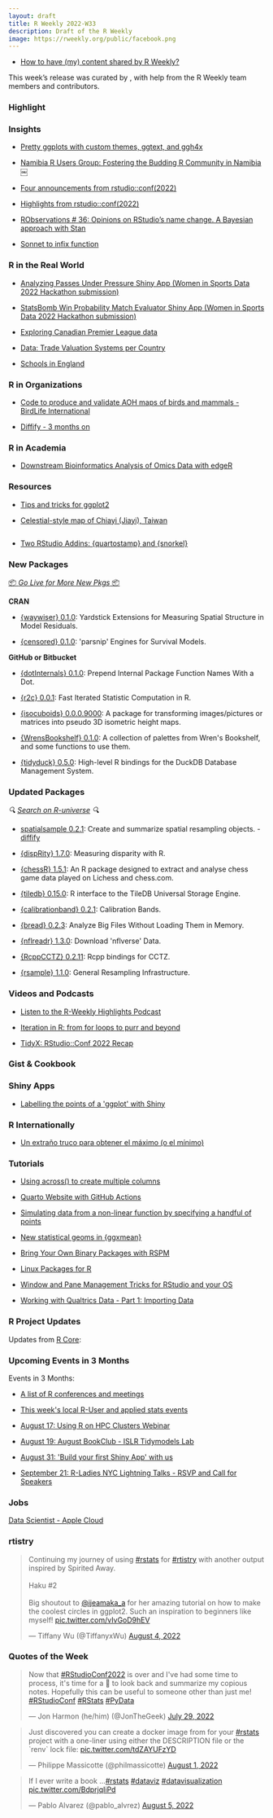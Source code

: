 ```yaml
---
layout: draft
title: R Weekly 2022-W33
description: Draft of the R Weekly
image: https://rweekly.org/public/facebook.png
---
```



+ [How to have (my) content shared by R Weekly?](https://github.com/rweekly/rweekly.org#how-to-have-my-content-shared-by-r-weekly)

This week’s release was curated by [](), with help from the R Weekly team members and contributors.


###  Highlight


### Insights

+ [Pretty ggplots with custom themes, ggtext, and ggh4x](https://www.michaelc-m.com/ggplot-extensions-and-custom-themes/)

+ [Namibia R Users Group: Fostering the Budding R Community in Namibia￼](https://www.r-consortium.org/blog/2022/08/09/fostering-the-budding-r-community-in-namibia)

+ [Four announcements from rstudio::conf(2022)](https://www.rstudio.com/blog/four-announcements-from-rstudio-conf-2022/)

+ [Highlights from rstudio::conf(2022)](https://www.jumpingrivers.com/blog/highlights-rstudioconf2022/)

+ [RObservations # 36: Opinions on RStudio’s name change. A Bayesian approach with Stan](https://bensstats.wordpress.com/2022/08/07/robservations-36-opinions-on-rstudios-name-change-a-bayesian-approach-with-stan/)

+ [Sonnet to infix function](https://turtletopia.github.io/2022/08/10/sonnet-to-infix-function/)


### R in the Real World

+ [Analyzing Passes Under Pressure Shiny App (Women in Sports Data 2022 Hackathon submission)](https://github.com/ceci-hub/Statsbomb_wids)

+ [StatsBomb Win Probability Match Evaluator Shiny App (Women in Sports Data 2022 Hackathon submission)](https://github.com/JanLMoffett/StatsBombWPMatchEvaluator)

+ [Exploring Canadian Premier League data](https://github.com/wozniar/canpl)

+ [Data: Trade Valuation Systems per Country](https://github.com/pachadotdev/valuation-systems)

+ [Schools in England](https://datawookie.dev/blog/2022/08/schools-in-england/)

###  R in Organizations

+ [Code to produce and validate AOH maps of birds and mammals - BirdLife International](https://github.com/BirdLifeInternational/code_for_AOH)

+ [Diffify - 3 months on](https://www.jumpingrivers.com/blog/diffify-3-months-r-cran/)

###  R in Academia

+ [Downstream Bioinformatics Analysis of Omics Data with edgeR](https://morphoscape.wordpress.com/2022/08/09/downstream-bioinformatics-analysis-of-omics-data-with-edger/)

###  Resources

+ [Tips and tricks for ggplot2](https://erikgahner.dk/2022/tips-and-tricks-for-ggplot2/)

+ [Celestial-style map of Chiayi (Jiayi), Taiwan](https://github.com/tiffany-wu/taiwan_map)

![]()

+ [Two RStudio Addins: {quartostamp} and {snorkel}](https://www.rostrum.blog/2022/08/11/quartostamp-snorkel/)

###  New Packages

<p class="added-hostname"><a href="https://rweekly.org/live" target="_blank" class="externalLink">📦 <i>Go Live for More New Pkgs</i> 📦</a></p>

**CRAN**

+ [{waywiser} 0.1.0](https://www.mm218.dev/posts/2022-08-11-waywiser-010-is-now-on-cran/): Yardstick Extensions for Measuring Spatial Structure in Model
    Residuals.
    
+ [{censored} 0.1.0](https://www.tidyverse.org/blog/2022/08/censored-0-1-0/): 'parsnip' Engines for Survival Models.

**GitHub or Bitbucket**

+ [{dotInternals} 0.1.0](https://github.com/IndrajeetPatil/dotInternals): Prepend Internal Package Function Names With a Dot.

+ [{r2c} 0.0.1](https://github.com/brodieG/r2c): Fast Iterated Statistic Computation in R.

+ [{isocuboids} 0.0.0.9000](https://github.com/cj-holmes/isocuboids): A package for transforming images/pictures or matrices into pseudo 3D isometric height maps.

+ [{WrensBookshelf} 0.1.0](https://github.com/buveges/WrensBookshelf): A collection of palettes from Wren's Bookshelf, and some functions to use them.

+ [{tidyduck} 0.5.0](https://github.com/krlmlr/tidyduck): High-level R bindings for the DuckDB Database Management System.

### Updated Packages

<i>🔍 [Search on R-universe](https://r-universe.dev/search/) 🔍</i>

+ [spatialsample 0.2.1](https://github.com/tidymodels/spatialsample/): Create and summarize spatial resampling objects. - [diffify](https://diffify.com/R/spatialsample/0.2.0/0.2.1)

+ [{dispRity} 1.7.0](https://cran.r-project.org/package=dispRity): Measuring disparity with R.

+ [{chessR} 1.5.1](https://github.com/JaseZiv/chessR/): An R package designed to extract and analyse chess game data played on Lichess and chess.com.

+ [{tiledb} 0.15.0](https://github.com/TileDB-Inc/TileDB-R): R interface to the TileDB Universal Storage Engine.

+ [{calibrationband} 0.2.1](https://cran.r-project.org/package=calibrationband): Calibration Bands.

+ [{bread} 0.2.3](https://github.com/MagicHead99/bread): Analyze Big Files Without Loading Them in Memory.

+ [{nflreadr} 1.3.0](https://cran.r-project.org/package=nflreadr): Download 'nflverse' Data.

+ [{RcppCCTZ} 0.2.11](http://dirk.eddelbuettel.com/blog/2022/08/06/#rcppcctz_0.2.11): Rcpp bindings for CCTZ.

+ [{rsample} 1.1.0](https://www.tidyverse.org/blog/2022/08/rsample-1-1-0/): General Resampling Infrastructure.


###  Videos and Podcasts

* [Listen to the R-Weekly Highlights Podcast](https://rweekly.fireside.fm/)

* [Iteration in R: from for loops to purr and beyond](https://youtu.be/pd8CLdI6kqM)

+ [TidyX: RStudio::Conf 2022 Recap](https://www.youtube.com/watch?v=_sQGiu4fWqc&feature=youtu.be)


### Gist & Cookbook



### Shiny Apps

+ [Labelling the points of a 'ggplot' with Shiny](https://laustep.github.io/stlahblog/posts/ggplot2_labelling.html)

### R Internationally

+ [Un extraño truco para obtener el máximo (o el mínimo)](https://pacha.dev/blog/2022/08/09/un-extra%C3%B1o-truco-para-obtener-el-m%C3%A1ximo-o-el-m%C3%ADnimo/)

###  Tutorials

+ [Using across() to create multiple columns](https://www.njtierney.com/post/2022/08/08/fun-across/)

+ [Quarto Website with GitHub Actions](https://tarleb.com/posts/quarto-with-gh-pages/)

+ [Simulating data from a non-linear function by specifying a handful of points](https://www.rdatagen.net/post/2022-08-09-simulating-data-from-a-non-linear-function-by-specifying-some-points-on-the-curve/)

+ [New statistical geoms in {ggxmean}](https://www.rstudio.com/blog/new-statistical-geoms-in-ggxmean/)

+ [Bring Your Own Binary Packages with RSPM](https://www.rstudio.com/blog/publishing-your-own-binary-packages-with-rspm-2022-07/)

+ [Linux Packages for R](https://datawookie.dev/blog/2022/08/linux-packages-for-r/)

+ [Window and Pane Management Tricks for RStudio and your OS](https://datachimp.app/blog/window-managment-for-rstudio/)

+ [Working with Qualtrics Data - Part 1: Importing Data](https://ropensci.org/blog/2022/08/02/working-with-qualtrics-data-importing/)


<!--<div class="post-more-begin></div><div class="post-more-end"></div>-->

###  R Project Updates

Updates from [R Core](http://developer.r-project.org/blosxom.cgi/R-devel/NEWS):

###  Upcoming Events in 3 Months

Events in 3 Months:

+ [A list of R conferences and meetings](https://jumpingrivers.github.io/meetingsR/events.html)

+ [This week's local R-User and applied stats events](https://community.rstudio.com/c/irl)

+ [August 17: Using R on HPC Clusters Webinar](https://www.olcf.ornl.gov/calendar/using-r-on-hpc-clusters-webinar/)

+ [August 19: August BookClub - ISLR Tidymodels Lab](https://www.meetup.com/rladies-philly/events/287082225/)

+ [August 31: 'Build your first Shiny App' with us](https://mirai-solutions.ch/news/2022/08/09/announce-shiny1-ws/)

+ [September 21: R-Ladies NYC Lightning Talks - RSVP and Call for Speakers](https://www.meetup.com/rladies-newyork/events/287520144/)



### Jobs

[Data Scientist - Apple Cloud](https://jobs.apple.com/en-us/details/200400071/data-scientist-apple-cloud-services-r-programming)


### rtistry

<blockquote class="twitter-tweet"><p lang="en" dir="ltr">Continuing my journey of using <a href="https://twitter.com/hashtag/rstats?src=hash&amp;ref_src=twsrc%5Etfw">#rstats</a> for <a href="https://twitter.com/hashtag/rtistry?src=hash&amp;ref_src=twsrc%5Etfw">#rtistry</a> with another output inspired by Spirited Away.<br><br>Haku #2<br><br>Big shoutout to <a href="https://twitter.com/ijeamaka_a?ref_src=twsrc%5Etfw">@ijeamaka_a</a> for her amazing tutorial on how to make the coolest circles in ggplot2. Such an inspiration to beginners like myself! <a href="https://t.co/vIvGoD9hEV">pic.twitter.com/vIvGoD9hEV</a></p>&mdash; Tiffany Wu (@TiffanyxWu) <a href="https://twitter.com/TiffanyxWu/status/1555164692770955264?ref_src=twsrc%5Etfw">August 4, 2022</a></blockquote> <script async src="https://platform.twitter.com/widgets.js" charset="utf-8"></script>

###  Quotes of the Week

<blockquote class="twitter-tweet"><p lang="en" dir="ltr">Now that <a href="https://twitter.com/hashtag/RStudioConf2022?src=hash&amp;ref_src=twsrc%5Etfw">#RStudioConf2022</a> is over and I&#39;ve had some time to process, it&#39;s time for a 🧵 to look back and summarize my copious notes. Hopefully this can be useful to someone other than just me! <a href="https://twitter.com/hashtag/RStudioConf?src=hash&amp;ref_src=twsrc%5Etfw">#RStudioConf</a> <a href="https://twitter.com/hashtag/RStats?src=hash&amp;ref_src=twsrc%5Etfw">#RStats</a> <a href="https://twitter.com/hashtag/PyData?src=hash&amp;ref_src=twsrc%5Etfw">#PyData</a></p>&mdash; Jon Harmon (he/him) (@JonTheGeek) <a href="https://twitter.com/JonTheGeek/status/1553052783372271618?ref_src=twsrc%5Etfw">July 29, 2022</a></blockquote> <script async src="https://platform.twitter.com/widgets.js" charset="utf-8"></script> 

<blockquote class="twitter-tweet"><p lang="en" dir="ltr">Just discovered you can create a docker image from for your <a href="https://twitter.com/hashtag/rstats?src=hash&amp;ref_src=twsrc%5Etfw">#rstats</a> project with a one-liner using either the DESCRIPTION file or the `renv` lock file: <a href="https://t.co/tdZAYUFzYD">pic.twitter.com/tdZAYUFzYD</a></p>&mdash; Philippe Massicotte (@philmassicotte) <a href="https://twitter.com/philmassicotte/status/1554063172381954051?ref_src=twsrc%5Etfw">August 1, 2022</a></blockquote> <script async src="https://platform.twitter.com/widgets.js" charset="utf-8"></script>

<blockquote class="twitter-tweet"><p lang="en" dir="ltr">If I ever write a book ...<a href="https://twitter.com/hashtag/rstats?src=hash&amp;ref_src=twsrc%5Etfw">#rstats</a> <a href="https://twitter.com/hashtag/dataviz?src=hash&amp;ref_src=twsrc%5Etfw">#dataviz</a> <a href="https://twitter.com/hashtag/datavisualization?src=hash&amp;ref_src=twsrc%5Etfw">#datavisualization</a> <a href="https://t.co/BdprjqIiPd">pic.twitter.com/BdprjqIiPd</a></p>&mdash; Pablo Alvarez (@pablo_alvrez) <a href="https://twitter.com/pablo_alvrez/status/1555539596749979649?ref_src=twsrc%5Etfw">August 5, 2022</a></blockquote> <script async src="https://platform.twitter.com/widgets.js" charset="utf-8"></script>
